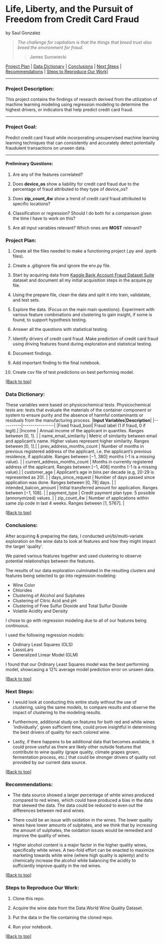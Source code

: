 # <a name="top"></a>Life, Liberty, and the Pursuit of Freedom from Credit Card Fraud

by Saul Gonzalez


> *The challenge for capitalism is that the things that breed trust also breed the environment for fraud.*
> > James Surowiecki
 

[Project Plan](#Project_Plan) | [Data Dictionary](#Data_Dictionary) | [Conclusions](#Conclusions) | [Next Steps](#Next_Steps) | [Recommendations](#Recommendations) | [Steps to Reproduce Our Work](#Steps_to_Reproduce_Our_Work)|

***
<h3><b>Project Description:</b></h3>  

This project contains the findings of research derived from the utilization of machine learning modeling using regression modeling to determine the highest drivers, or indicators that help predict credit card fraud.
    
***
<h3><b>Project Goal:</b></h3>  Predict credit card fraud while incorporating unsupervised machine learning learning techniques that can consistently and accurately detect potentially fraudulent transactions on unseen data.

***
<h4><b>Preliminary Questions:</b></h4>

1. Are any of the features correlated? 

2. Does <b>device_os</b> show a liability for credit card fraud due to the percentage of fraud attributed to they type of device_os?

3. Does <b>zip_count_4w</b> show a trend of credit card fraud attributed to specific locations?

4. Classification or regression? Should I do both for a comparison given the time I have to work on this?

5. Are all input variables relevant? Which ones are <b>MOST</b> relevant? 


<a name="Project_Plan"></a><h3><b>Project Plan:</b></h3>

1. Create all the files needed to make a functioning project (.py and .ipynb files).

2. Create a .gitignore file and ignore the env.py file.

3. Start by acquiring data from [Kaggle Bank Account Fraud Dataset Suite](https://www.kaggle.com/datasets/sgpjesus/bank-account-fraud-dataset-neurips-2022) dataset and document all my initial acquisition steps in the acquire.py file.

4. Using the prepare file, clean the data and split it into train, validatate, and test sets.

5. Explore the data. (Focus on the main main questions). Experiment with various feature combinations and clustering to gain insight, if some is found, to support hypothesis testing.

6. Answer all the questions with statistical testing.

7. Identify drivers of credit card fraud. Make prediction of credit card fraud using driving features found during exploration and statistical testing.

8. Document findings.

9. Add important finding to the final notebook.

10. Create csv file of test predictions on best performing model.

[[Back to top](#top)]


<a name="Data_Dictionary"></a><h3><b>Data Dictionary:</b></h3>
These variables were based on physicochemical tests. Physicochemical tests are: tests that evaluate the materials of the container component or system to ensure purity and the absence of harmful contaminants or residuals from the manufacturing process.
|**Input Variables**|**Description**|
|----------|----------------|
|Fixed fraud_bool| Fraud label (1 if fraud, 0 if legit).|
|Income | Annual income of the applicant in quantiles. Ranges between [0, 1]. |
| name_email_similarity | Metric of similarity between email and applicant’s name. Higher values represent higher similarity. Ranges between [0, 1].|
| prev_address_months_count | Number of months in previous registered address of the applicant, i.e. the applicant’s previous residence, if applicable. Ranges between [−1, 380] months (-1 is a missing value). |
| current_address_months_count | Months in currently registered address of the applicant. Ranges between [−1, 406] months (-1 is a missing value).|
| customer_age | Applicant’s age in bins per decade (e.g, 20-29 is represented as 20). |
| days_since_request | Number of days passed since application was done. Ranges between [0, 78] days. |
| intended_balcon_amount | Initial transferred amount for application. Ranges between [−1, 108]. |
| payment_type | Credit payment plan type. 5 possible (annonymized) values. |
| zip_count_4w | Number of applications within same zip code in last 4 weeks. Ranges between [1, 5767]. |

[[Back to top](#top)]



<a name="Conclusions"></a><h3><b>Conclusions:</b></h3>

After acquiring & preparing the data, I conducted uni/bi/multi-variate exploration on the wine data to look at features and how they might impact the target 'quality'.

We paired various features together and used clustering to observe potential relationships between the features.
     
The results of our data exploration culminated in the resulting clusters and features being selected to go into regression modeling:

- Wine Color
- Chlorides
- Clustering of Alcohol and Sulphates
- Clustering of Citric Acid and pH
- Clustering of Free Sulfur Dioxide and Total Sulfur Dioxide
- Volatile Acidity and Density

I chose to go with regression modeling due to all of our features being continuous. 

I used the following regression models:
- Ordinary Least Squares (OLS)
- LassoLars
- Generalized Linear Model (GLM)

I found that our Ordinary Least Squares model was the best performing model, showcasing a 12% average model prediction error on unseen data.
    
[[Back to top](#top)]
    

    
<a name="Next_Steps"></a><h3><b>Next Steps:</b></h3>

- I would look at conducting this entire study without the use of clustering, using the same models, to compare results and observe the impact of clustering to the modeling results.

- Furthermore, additional study on features for both red and white wines 'individually', given sufficient time, could prove insightful in determining the best drivers of quality for each colored wine.
    
- Lastly, if there happens to be additional data that becomes available, it could prove useful as there are likely other outside features that contribute to wine quality (grape quality, climate grapes grown, fermentation process, etc.) that could be stronger drivers of quality not provided by our current data source.
    
[[Back to top](#top)]
    

    
<a name="Recommendations"></a><h3><b>Recommendations:</b></h3>  

- The data source showed a larger percentage of white wines produced compared to red wines, which could have produced a bias in the data that skewed the data. The data could be reduced to even out the differences between red and wines. 
    
- There could be an issue with oxidation in the wines. The lower quality wines have lower amounts of sulphates, and we think that by increasing the amount of sulphates, the oxidation issues would be remedied and improve the quality of wines. 
        
- Higher alcohol content is a major factor in the higher quality wines, specifically white wines. A two-fold effort can be enacted to maximize marketing towards white wine (where high quality is aplenty) and to chemically increase the alcohol while balancing the acidity to sufficiently improve quality in the red wines. 
    
[[Back to top](#top)]
    

    
<a name="Steps_to_Reproduce_Our_Work"></a><h3><b>Steps to Reproduce Our Work:</b></h3>

1. Clone this repo.

2. Acquire the wine data from the Data.World Wine Quality Dataset.

3. Put the data in the file containing the cloned repo.

4. Run your notebook.
    
[[Back to top](#top)]


